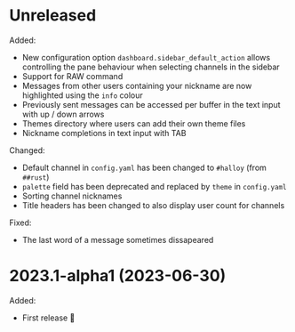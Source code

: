 # Unreleased

Added:

- New configuration option `dashboard.sidebar_default_action` allows controlling the pane behaviour when selecting channels in the sidebar
- Support for RAW command
- Messages from other users containing your nickname are now highlighted using the `info` colour
- Previously sent messages can be accessed per buffer in the text input with up / down arrows
- Themes directory where users can add their own theme files
- Nickname completions in text input with TAB

Changed:

- Default channel in `config.yaml` has been changed to `#halloy` (from `##rust`)
- `palette` field has been deprecated and replaced by `theme` in `config.yaml`
- Sorting channel nicknames
- Title headers has been changed to also display user count for channels

Fixed:

- The last word of a message sometimes dissapeared

# 2023.1-alpha1 (2023-06-30)

Added:

- First release 🎉
